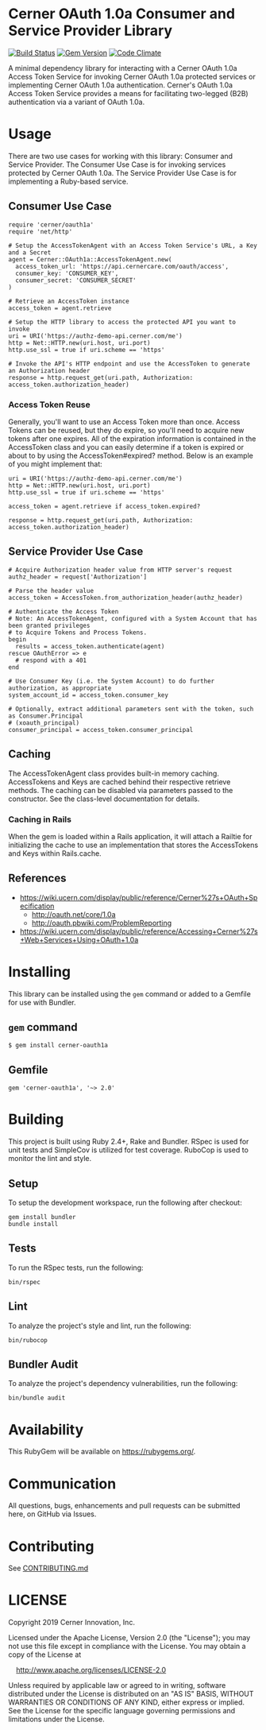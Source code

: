 # Cerner OAuth 1.0a Consumer and Service Provider Library

[![Build Status](https://api.travis-ci.com/cerner/cerner-oauth1a.svg)](https://travis-ci.com/cerner/cerner-oauth1a)
[![Gem Version](http://img.shields.io/gem/v/cerner-oauth1a.svg)](https://rubygems.org/gems/cerner-oauth1a)
[![Code Climate](http://img.shields.io/codeclimate/github/cerner/cerner-oauth1a.svg)](https://codeclimate.com/github/cerner/cerner-oauth1a)

A minimal dependency library for interacting with a Cerner OAuth 1.0a Access Token Service for
invoking Cerner OAuth 1.0a protected services or implementing Cerner OAuth 1.0a authentication.
Cerner's OAuth 1.0a Access Token Service provides a means for facilitating two-legged (B2B)
authentication via a variant of OAuth 1.0a.

# Usage

There are two use cases for working with this library: Consumer and Service Provider. The Consumer
Use Case is for invoking services protected by Cerner OAuth 1.0a. The Service Provider Use Case is
for implementing a Ruby-based service.

## Consumer Use Case

    require 'cerner/oauth1a'
    require 'net/http'

    # Setup the AccessTokenAgent with an Access Token Service's URL, a Key and a Secret
    agent = Cerner::OAuth1a::AccessTokenAgent.new(
      access_token_url: 'https://api.cernercare.com/oauth/access',
      consumer_key: 'CONSUMER_KEY',
      consumer_secret: 'CONSUMER_SECRET'
    )

    # Retrieve an AccessToken instance
    access_token = agent.retrieve

    # Setup the HTTP library to access the protected API you want to invoke
    uri = URI('https://authz-demo-api.cerner.com/me')
    http = Net::HTTP.new(uri.host, uri.port)
    http.use_ssl = true if uri.scheme == 'https'

    # Invoke the API's HTTP endpoint and use the AccessToken to generate an Authorization header
    response = http.request_get(uri.path, Authorization: access_token.authorization_header)

### Access Token Reuse
Generally, you'll want to use an Access Token more than once. Access Tokens can be reused, but
they do expire, so you'll need to acquire new tokens after one expires. All of the expiration
information is contained in the AccessToken class and you can easily determine if a token is
expired or about to by using the AccessToken#expired? method. Below is an example of you might
implement that:

    uri = URI('https://authz-demo-api.cerner.com/me')
    http = Net::HTTP.new(uri.host, uri.port)
    http.use_ssl = true if uri.scheme == 'https'

    access_token = agent.retrieve if access_token.expired?

    response = http.request_get(uri.path, Authorization: access_token.authorization_header)

## Service Provider Use Case

    # Acquire Authorization header value from HTTP server's request
    authz_header = request['Authorization']

    # Parse the header value
    access_token = AccessToken.from_authorization_header(authz_header)

    # Authenticate the Access Token
    # Note: An AccessTokenAgent, configured with a System Account that has been granted privileges
    # to Acquire Tokens and Process Tokens.
    begin
      results = access_token.authenticate(agent)
    rescue OAuthError => e
      # respond with a 401
    end

    # Use Consumer Key (i.e. the System Account) to do further authorization, as appropriate
    system_account_id = access_token.consumer_key

    # Optionally, extract additional parameters sent with the token, such as Consumer.Principal
    # (xoauth_principal)
    consumer_principal = access_token.consumer_principal

## Caching

The AccessTokenAgent class provides built-in memory caching. AccessTokens and Keys are cached
behind their respective retrieve methods. The caching can be disabled via parameters passed to the
constructor. See the class-level documentation for details.

### Caching in Rails

When the gem is loaded within a Rails application, it will attach a Railtie for initializing the
cache to use an implementation that stores the AccessTokens and Keys within Rails.cache.

## References
* https://wiki.ucern.com/display/public/reference/Cerner%27s+OAuth+Specification
  * http://oauth.net/core/1.0a
  * http://oauth.pbwiki.com/ProblemReporting
* https://wiki.ucern.com/display/public/reference/Accessing+Cerner%27s+Web+Services+Using+OAuth+1.0a

# Installing
This library can be installed using the `gem` command or added to a Gemfile for use with Bundler.

## `gem` command

    $ gem install cerner-oauth1a

## Gemfile

    gem 'cerner-oauth1a', '~> 2.0'

# Building

This project is built using Ruby 2.4+, Rake and Bundler. RSpec is used for unit tests and SimpleCov
is utilized for test coverage. RuboCop is used to monitor the lint and style.

## Setup

To setup the development workspace, run the following after checkout:

    gem install bundler
    bundle install

## Tests

To run the RSpec tests, run the following:

    bin/rspec

## Lint

To analyze the project's style and lint, run the following:

    bin/rubocop

## Bundler Audit

To analyze the project's dependency vulnerabilities, run the following:

    bin/bundle audit

# Availability

This RubyGem will be available on https://rubygems.org/.

# Communication

All questions, bugs, enhancements and pull requests can be submitted here, on GitHub via Issues.

# Contributing

See [CONTRIBUTING.md](CONTRIBUTING.md)

# LICENSE

Copyright 2019 Cerner Innovation, Inc.

Licensed under the Apache License, Version 2.0 (the "License"); you may not use this file except in compliance with the License. You may obtain a copy of the License at

&nbsp;&nbsp;&nbsp;&nbsp;http://www.apache.org/licenses/LICENSE-2.0

Unless required by applicable law or agreed to in writing, software distributed under the License is distributed on an "AS IS" BASIS, WITHOUT WARRANTIES OR CONDITIONS OF ANY KIND, either express or implied. See the License for the specific language governing permissions and limitations under the License.
